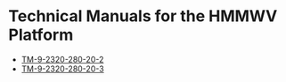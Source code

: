 # Technical Manuals for the HMMWV Platform
- [TM-9-2320-280-20-2](TM-9-2320-280-20-2\TM-9-2320-280-20-2.md)
- [TM-9-2320-280-20-3](TM-9-2320-280-20-3\TM-9-2320-280-20-3.md)
